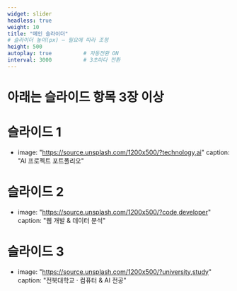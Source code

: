 ```yaml
---
widget: slider
headless: true
weight: 10
title: "메인 슬라이더"
# 슬라이더 높이(px) — 필요에 따라 조정
height: 500
autoplay: true          # 자동전환 ON
interval: 3000          # 3초마다 전환
---
```


# 아래는 슬라이드 항목 3장 이상

# 슬라이드 1
- image: "https://source.unsplash.com/1200x500/?technology,ai"
  caption: "AI 프로젝트 포트폴리오"

# 슬라이드 2
- image: "https://source.unsplash.com/1200x500/?code,developer"
  caption: "웹 개발 & 데이터 분석"

# 슬라이드 3
- image: "https://source.unsplash.com/1200x500/?university,study"
  caption: "전북대학교 · 컴퓨터 & AI 전공"
